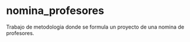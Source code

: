 # nomina_profesores
Trabajo de metodologia donde se formula un proyecto de una nomina de profesores.
